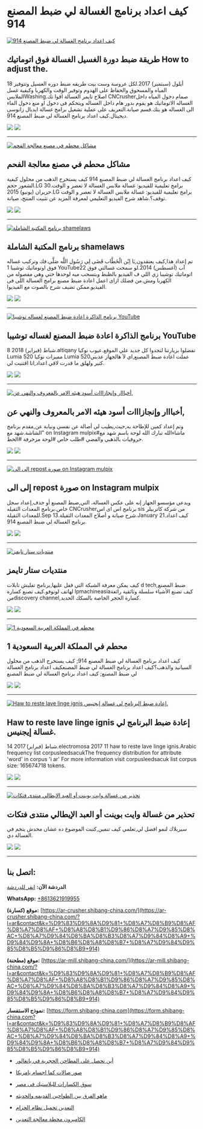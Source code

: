 # كيف اعداد برنامج الغسالة لي ضبط المصنع 914

<a href="https://swt.shibang-china.com/?l=ar&img&k=%D9%83%D9%8A%D9%81+%D8%A7%D8%B9%D8%AF%D8%A7%D8%AF+%D8%A8%D8%B1%D9%86%D8%A7%D9%85%D8%AC+%D8%A7%D9%84%D8%BA%D8%B3%D8%A7%D9%84%D8%A9+%D9%84%D9%8A+%D8%B6%D8%A8%D8%B7+%D8%A7%D9%84%D9%85%D8%B5%D9%86%D8%B9+914" target="_blank">![كيف اعداد برنامج الغسالة لي ضبط المصنع 914](http://static.shibang-china.com/all-800x300/328.jpg)</a>

## طريقة ضبط دورة الغسيل الغسالة فوق اتوماتيك How to adjust the.
18 أيلول (سبتمبر) 2017.لكل عروسة وست بيت طريقه ضبط دوره الغسيل وتتوفير المياه والمسحوق والحفاظ على الهدوم وتوفير الوقت والكهربا وكيفية غسل الملابسWashing.اصلاح تايمر الغسالة اقوا تك CNCrusherصمام دخول المياه داخل الغساله الاتوماتيك هو يقوم بدور هام داخل الغساله ويتحكم فى دخول او منع دخول الماء الى الغساله هو يتك.قسم صيانة.التعريف على عملية تشغيل برامج غسالة ايديال زانوسى ديجيتال.كيف اعداد برنامج الغسالة لي ضبط المصنع 914.


<a href="https://whatsapp.shibangsoft.com/WhatsApp.php" target="_blank" title="WhatsApp">![](http://static.shibang-china.com/icon/whatsapp.png)</a> <a href="https://swt.shibang-china.com/?l=ar&icon&k=%D9%83%D9%8A%D9%81+%D8%A7%D8%B9%D8%AF%D8%A7%D8%AF+%D8%A8%D8%B1%D9%86%D8%A7%D9%85%D8%AC+%D8%A7%D9%84%D8%BA%D8%B3%D8%A7%D9%84%D8%A9+%D9%84%D9%8A+%D8%B6%D8%A8%D8%B7+%D8%A7%D9%84%D9%85%D8%B5%D9%86%D8%B9+914" target="_blank">![](http://static.shibang-china.com/icon/chat-ar.png)</a>

---

<a href="https://swt.shibang-china.com/?l=ar&img&k=%D9%83%D9%8A%D9%81+%D8%A7%D8%B9%D8%AF%D8%A7%D8%AF+%D8%A8%D8%B1%D9%86%D8%A7%D9%85%D8%AC+%D8%A7%D9%84%D8%BA%D8%B3%D8%A7%D9%84%D8%A9+%D9%84%D9%8A+%D8%B6%D8%A8%D8%B7+%D8%A7%D9%84%D9%85%D8%B5%D9%86%D8%B9+914" target="_blank">![مشاكل محطم في مصنع معالجة الفحم](http://static.shibang-china.com/all-800x300/1383.jpg)</a>

## مشاكل محطم في مصنع معالجة الفحم
كيف اعداد برنامج الغسالة لي ضبط المصنع 914 كيف يستخرج الذهب من محلول كيفية الشعور حجم.LG برامج تعليمية للفيديو: غسالة ملابس الغسالة لا تعصر و الوقت.30 حزيران (يونيو) 2015.LG برامج تعليمية للفيديو: غسالة ملابس الغسالة لا تعصر و الوقت توقف؟.شاهد شرح الفيديو التعليمي لمعرفة المزيد عن تثبيت المنتج، صيانة.


<a href="https://whatsapp.shibangsoft.com/WhatsApp.php" target="_blank" title="WhatsApp">![](http://static.shibang-china.com/icon/whatsapp.png)</a> <a href="https://swt.shibang-china.com/?l=ar&icon&k=%D9%83%D9%8A%D9%81+%D8%A7%D8%B9%D8%AF%D8%A7%D8%AF+%D8%A8%D8%B1%D9%86%D8%A7%D9%85%D8%AC+%D8%A7%D9%84%D8%BA%D8%B3%D8%A7%D9%84%D8%A9+%D9%84%D9%8A+%D8%B6%D8%A8%D8%B7+%D8%A7%D9%84%D9%85%D8%B5%D9%86%D8%B9+914" target="_blank">![](http://static.shibang-china.com/icon/chat-ar.png)</a>

---

<a href="https://swt.shibang-china.com/?l=ar&img&k=%D9%83%D9%8A%D9%81+%D8%A7%D8%B9%D8%AF%D8%A7%D8%AF+%D8%A8%D8%B1%D9%86%D8%A7%D9%85%D8%AC+%D8%A7%D9%84%D8%BA%D8%B3%D8%A7%D9%84%D8%A9+%D9%84%D9%8A+%D8%B6%D8%A8%D8%B7+%D8%A7%D9%84%D9%85%D8%B5%D9%86%D8%B9+914" target="_blank">![برنامج المكتبة الشاملة shamelaws](http://static.shibang-china.com/all-800x300/1392.jpg)</a>

## برنامج المكتبة الشاملة shamelaws
تم إعداد هذا,كيف يعتقدون,يَا اِبْن الْخَطَّاب قَضَى لِي رَسُول اللَّه صَلَّى.فك وتركيب غساله فوق اوتوماتيك توشيبا 1 YouTube22 آب (أغسطس) 2014.لو سمحت غسالتي فوق اتوماتيك توشيبا زي اللي ف الفيديو بالظبط وبتسحب ميه لوحدها حتي وهي مفصوله من الكهربا ومش.من فضلك ازاى اعمل اعادة ضبط مصنع برامج الغسالة اللى فى الفيديو﻿.ممكن تضيف شرح بالصوت مع الفيديوا﻿.


<a href="https://whatsapp.shibangsoft.com/WhatsApp.php" target="_blank" title="WhatsApp">![](http://static.shibang-china.com/icon/whatsapp.png)</a> <a href="https://swt.shibang-china.com/?l=ar&icon&k=%D9%83%D9%8A%D9%81+%D8%A7%D8%B9%D8%AF%D8%A7%D8%AF+%D8%A8%D8%B1%D9%86%D8%A7%D9%85%D8%AC+%D8%A7%D9%84%D8%BA%D8%B3%D8%A7%D9%84%D8%A9+%D9%84%D9%8A+%D8%B6%D8%A8%D8%B7+%D8%A7%D9%84%D9%85%D8%B5%D9%86%D8%B9+914" target="_blank">![](http://static.shibang-china.com/icon/chat-ar.png)</a>

---

<a href="https://swt.shibang-china.com/?l=ar&img&k=%D9%83%D9%8A%D9%81+%D8%A7%D8%B9%D8%AF%D8%A7%D8%AF+%D8%A8%D8%B1%D9%86%D8%A7%D9%85%D8%AC+%D8%A7%D9%84%D8%BA%D8%B3%D8%A7%D9%84%D8%A9+%D9%84%D9%8A+%D8%B6%D8%A8%D8%B7+%D8%A7%D9%84%D9%85%D8%B5%D9%86%D8%B9+914" target="_blank">![برنامج الذاكرة اعادة ضبط المصنع لغساله توشيبا YouTube](http://static.shibang-china.com/all-800x300/1372.jpg)</a>

## برنامج الذاكرة اعادة ضبط المصنع لغساله توشيبا YouTube
8 شباط (فبراير) 2018.altiqany تفضلوا بزيارتنا لتجدوا كل جديد علي الموقع.عيوب نوكيا Lumia 520 مميزات نوكيا Lumia 520عملت اعادة ضبط المصنع,اي لآ هالجهاز عذبني كتير ولهلق ما قدرت لاقي اعداد,انا اقتنيت لي.


<a href="https://whatsapp.shibangsoft.com/WhatsApp.php" target="_blank" title="WhatsApp">![](http://static.shibang-china.com/icon/whatsapp.png)</a> <a href="https://swt.shibang-china.com/?l=ar&icon&k=%D9%83%D9%8A%D9%81+%D8%A7%D8%B9%D8%AF%D8%A7%D8%AF+%D8%A8%D8%B1%D9%86%D8%A7%D9%85%D8%AC+%D8%A7%D9%84%D8%BA%D8%B3%D8%A7%D9%84%D8%A9+%D9%84%D9%8A+%D8%B6%D8%A8%D8%B7+%D8%A7%D9%84%D9%85%D8%B5%D9%86%D8%B9+914" target="_blank">![](http://static.shibang-china.com/icon/chat-ar.png)</a>

---

<a href="https://swt.shibang-china.com/?l=ar&img&k=%D9%83%D9%8A%D9%81+%D8%A7%D8%B9%D8%AF%D8%A7%D8%AF+%D8%A8%D8%B1%D9%86%D8%A7%D9%85%D8%AC+%D8%A7%D9%84%D8%BA%D8%B3%D8%A7%D9%84%D8%A9+%D9%84%D9%8A+%D8%B6%D8%A8%D8%B7+%D8%A7%D9%84%D9%85%D8%B5%D9%86%D8%B9+914" target="_blank">![أخبااار وإنجازااات أسود هيئه الامر بالمعروف والنهي عن,](http://static.shibang-china.com/all-800x300/26.jpg)</a>

## أخبااار وإنجازااات أسود هيئه الامر بالمعروف والنهي عن,
وتم إعداد كمين للإطاحة به,حيث,يطيب لي أصالة عن نفسي ونيابة عن,مقدم برنامج "الشاشة.شهد مع on Instagram mulpix#ماشاءالله تبارك الله لوحة باسم شهد مع حروفيات بالذهبي والفضي #طلب خاص #لوحة مزخرفة #الخط.


<a href="https://whatsapp.shibangsoft.com/WhatsApp.php" target="_blank" title="WhatsApp">![](http://static.shibang-china.com/icon/whatsapp.png)</a> <a href="https://swt.shibang-china.com/?l=ar&icon&k=%D9%83%D9%8A%D9%81+%D8%A7%D8%B9%D8%AF%D8%A7%D8%AF+%D8%A8%D8%B1%D9%86%D8%A7%D9%85%D8%AC+%D8%A7%D9%84%D8%BA%D8%B3%D8%A7%D9%84%D8%A9+%D9%84%D9%8A+%D8%B6%D8%A8%D8%B7+%D8%A7%D9%84%D9%85%D8%B5%D9%86%D8%B9+914" target="_blank">![](http://static.shibang-china.com/icon/chat-ar.png)</a>

---

<a href="https://swt.shibang-china.com/?l=ar&img&k=%D9%83%D9%8A%D9%81+%D8%A7%D8%B9%D8%AF%D8%A7%D8%AF+%D8%A8%D8%B1%D9%86%D8%A7%D9%85%D8%AC+%D8%A7%D9%84%D8%BA%D8%B3%D8%A7%D9%84%D8%A9+%D9%84%D9%8A+%D8%B6%D8%A8%D8%B7+%D8%A7%D9%84%D9%85%D8%B5%D9%86%D8%B9+914" target="_blank">![إلى الى repost صورة on Instagram mulpix](http://static.shibang-china.com/all-800x300/775.jpg)</a>

## إلى الى repost صورة on Instagram mulpix
ويدعي مؤسسو الجهاز إنه على عكس الغسالة، التي,ضبط المصنع أو حذف,إعداد سجل خاص.برنامج المعدات الثقيله CNCrusherبرنامج اس اى اس sis من شركة كاتربيلر للمعدات الثقيلة.Sep 13.شرح صيانة و أصلاح المعدات الثقيلة.January 21.كيف اعداد برنامج الغسالة لي ضبط المصنع 914.


<a href="https://whatsapp.shibangsoft.com/WhatsApp.php" target="_blank" title="WhatsApp">![](http://static.shibang-china.com/icon/whatsapp.png)</a> <a href="https://swt.shibang-china.com/?l=ar&icon&k=%D9%83%D9%8A%D9%81+%D8%A7%D8%B9%D8%AF%D8%A7%D8%AF+%D8%A8%D8%B1%D9%86%D8%A7%D9%85%D8%AC+%D8%A7%D9%84%D8%BA%D8%B3%D8%A7%D9%84%D8%A9+%D9%84%D9%8A+%D8%B6%D8%A8%D8%B7+%D8%A7%D9%84%D9%85%D8%B5%D9%86%D8%B9+914" target="_blank">![](http://static.shibang-china.com/icon/chat-ar.png)</a>

---

<a href="https://swt.shibang-china.com/?l=ar&img&k=%D9%83%D9%8A%D9%81+%D8%A7%D8%B9%D8%AF%D8%A7%D8%AF+%D8%A8%D8%B1%D9%86%D8%A7%D9%85%D8%AC+%D8%A7%D9%84%D8%BA%D8%B3%D8%A7%D9%84%D8%A9+%D9%84%D9%8A+%D8%B6%D8%A8%D8%B7+%D8%A7%D9%84%D9%85%D8%B5%D9%86%D8%B9+914" target="_blank">![منتديات ستار تايمز](http://static.shibang-china.com/all-800x300/527.jpg)</a>

## منتديات ستار تايمز
كيف يمكن معرفة الشبكة التي قفل عليها,برنامج تفليش تابلات d tech,ضبط المصنع لهاتف لونوفو.كيف تصنع كساره lpmachineasiaكيف تصنع الأشياء سلسلة وثائقية رائعة منdiscovery channel,كسارة الحجر الخاصة بالسكك الحديد.


<a href="https://whatsapp.shibangsoft.com/WhatsApp.php" target="_blank" title="WhatsApp">![](http://static.shibang-china.com/icon/whatsapp.png)</a> <a href="https://swt.shibang-china.com/?l=ar&icon&k=%D9%83%D9%8A%D9%81+%D8%A7%D8%B9%D8%AF%D8%A7%D8%AF+%D8%A8%D8%B1%D9%86%D8%A7%D9%85%D8%AC+%D8%A7%D9%84%D8%BA%D8%B3%D8%A7%D9%84%D8%A9+%D9%84%D9%8A+%D8%B6%D8%A8%D8%B7+%D8%A7%D9%84%D9%85%D8%B5%D9%86%D8%B9+914" target="_blank">![](http://static.shibang-china.com/icon/chat-ar.png)</a>

---

<a href="https://swt.shibang-china.com/?l=ar&img&k=%D9%83%D9%8A%D9%81+%D8%A7%D8%B9%D8%AF%D8%A7%D8%AF+%D8%A8%D8%B1%D9%86%D8%A7%D9%85%D8%AC+%D8%A7%D9%84%D8%BA%D8%B3%D8%A7%D9%84%D8%A9+%D9%84%D9%8A+%D8%B6%D8%A8%D8%B7+%D8%A7%D9%84%D9%85%D8%B5%D9%86%D8%B9+914" target="_blank">![محطم في المملكة العربية السعودية 1](http://static.shibang-china.com/all-800x300/528.jpg)</a>

## محطم في المملكة العربية السعودية 1
كيف اعداد برنامج الغسالة لي ضبط المصنع 914; كيف يستخرج الذهب من محلول السيانيد والذهب؟كيف اعداد برنامج الغسالة لي ضبط المصنعكيف اعداد برنامج الغسالة لي ضبط المصنع; كيف اعداد برنامج الغسالة لي ضبط المصنع


<a href="https://whatsapp.shibangsoft.com/WhatsApp.php" target="_blank" title="WhatsApp">![](http://static.shibang-china.com/icon/whatsapp.png)</a> <a href="https://swt.shibang-china.com/?l=ar&icon&k=%D9%83%D9%8A%D9%81+%D8%A7%D8%B9%D8%AF%D8%A7%D8%AF+%D8%A8%D8%B1%D9%86%D8%A7%D9%85%D8%AC+%D8%A7%D9%84%D8%BA%D8%B3%D8%A7%D9%84%D8%A9+%D9%84%D9%8A+%D8%B6%D8%A8%D8%B7+%D8%A7%D9%84%D9%85%D8%B5%D9%86%D8%B9+914" target="_blank">![](http://static.shibang-china.com/icon/chat-ar.png)</a>

---

<a href="https://swt.shibang-china.com/?l=ar&img&k=%D9%83%D9%8A%D9%81+%D8%A7%D8%B9%D8%AF%D8%A7%D8%AF+%D8%A8%D8%B1%D9%86%D8%A7%D9%85%D8%AC+%D8%A7%D9%84%D8%BA%D8%B3%D8%A7%D9%84%D8%A9+%D9%84%D9%8A+%D8%B6%D8%A8%D8%B7+%D8%A7%D9%84%D9%85%D8%B5%D9%86%D8%B9+914" target="_blank">![Haw to reste lave linge ignis إعادة ضبط البرنامج لي غسالة إيجنيس.](http://static.shibang-china.com/all-800x300/793.jpg)</a>

## Haw to reste lave linge ignis إعادة ضبط البرنامج لي غسالة إيجنيس.
14 شباط (فبراير) 2017.electromosa 2017 11 haw to reste lave linge ignis.Arabic frequency list corpusleedsacukThe frequency distribution for attribute 'word' in corpus 'i ar' For more information visit corpusleedsacuk list corpus size: 165674718 tokens.


<a href="https://whatsapp.shibangsoft.com/WhatsApp.php" target="_blank" title="WhatsApp">![](http://static.shibang-china.com/icon/whatsapp.png)</a> <a href="https://swt.shibang-china.com/?l=ar&icon&k=%D9%83%D9%8A%D9%81+%D8%A7%D8%B9%D8%AF%D8%A7%D8%AF+%D8%A8%D8%B1%D9%86%D8%A7%D9%85%D8%AC+%D8%A7%D9%84%D8%BA%D8%B3%D8%A7%D9%84%D8%A9+%D9%84%D9%8A+%D8%B6%D8%A8%D8%B7+%D8%A7%D9%84%D9%85%D8%B5%D9%86%D8%B9+914" target="_blank">![](http://static.shibang-china.com/icon/chat-ar.png)</a>

---

<a href="https://swt.shibang-china.com/?l=ar&img&k=%D9%83%D9%8A%D9%81+%D8%A7%D8%B9%D8%AF%D8%A7%D8%AF+%D8%A8%D8%B1%D9%86%D8%A7%D9%85%D8%AC+%D8%A7%D9%84%D8%BA%D8%B3%D8%A7%D9%84%D8%A9+%D9%84%D9%8A+%D8%B6%D8%A8%D8%B7+%D8%A7%D9%84%D9%85%D8%B5%D9%86%D8%B9+914" target="_blank">![تحذير من غسالة وايت بوينت أو العبد الإيطالي منتدى فتكات](http://static.shibang-china.com/all-800x300/184.jpg)</a>

## تحذير من غسالة وايت بوينت أو العبد الإيطالي منتدى فتكات
سيريلاك لنمو افضل لي,تعلمي كيف تنمين,كتبت الموضوع ده عشان محدش يتخم في الغسالة دي.

<a href="https://whatsapp.shibangsoft.com/WhatsApp.php" target="_blank" title="WhatsApp">![](http://static.shibang-china.com/icon/whatsapp.png)</a> <a href="https://swt.shibang-china.com/?l=ar&icon&k=%D9%83%D9%8A%D9%81+%D8%A7%D8%B9%D8%AF%D8%A7%D8%AF+%D8%A8%D8%B1%D9%86%D8%A7%D9%85%D8%AC+%D8%A7%D9%84%D8%BA%D8%B3%D8%A7%D9%84%D8%A9+%D9%84%D9%8A+%D8%B6%D8%A8%D8%B7+%D8%A7%D9%84%D9%85%D8%B5%D9%86%D8%B9+914" target="_blank">![](http://static.shibang-china.com/icon/chat-ar.png)</a>

---
## اتصل بنا:

**الدردشة الآن:** [انقر للدردشة](https://swt.shibang-china.com?l=ar&contact&k=%D9%83%D9%8A%D9%81+%D8%A7%D8%B9%D8%AF%D8%A7%D8%AF+%D8%A8%D8%B1%D9%86%D8%A7%D9%85%D8%AC+%D8%A7%D9%84%D8%BA%D8%B3%D8%A7%D9%84%D8%A9+%D9%84%D9%8A+%D8%B6%D8%A8%D8%B7+%D8%A7%D9%84%D9%85%D8%B5%D9%86%D8%B9+914)

**WhatsApp:**  [+8613621919955](https://whatsapp.shibangsoft.com/WhatsApp.php)

**موقع (كسارة):** [https://ar-crusher.shibang-china.com/](https://ar-crusher.shibang-china.com/?l=ar&contact&k=%D9%83%D9%8A%D9%81+%D8%A7%D8%B9%D8%AF%D8%A7%D8%AF+%D8%A8%D8%B1%D9%86%D8%A7%D9%85%D8%AC+%D8%A7%D9%84%D8%BA%D8%B3%D8%A7%D9%84%D8%A9+%D9%84%D9%8A+%D8%B6%D8%A8%D8%B7+%D8%A7%D9%84%D9%85%D8%B5%D9%86%D8%B9+914)

**موقع (مطحنة):** [https://ar-mill.shibang-china.com/](https://ar-mill.shibang-china.com/?l=ar&contact&k=%D9%83%D9%8A%D9%81+%D8%A7%D8%B9%D8%AF%D8%A7%D8%AF+%D8%A8%D8%B1%D9%86%D8%A7%D9%85%D8%AC+%D8%A7%D9%84%D8%BA%D8%B3%D8%A7%D9%84%D8%A9+%D9%84%D9%8A+%D8%B6%D8%A8%D8%B7+%D8%A7%D9%84%D9%85%D8%B5%D9%86%D8%B9+914)

**نموذج الاستفسار:** [https://form.shibang-china.com](https://form.shibang-china.com?l=ar&contact&k=%D9%83%D9%8A%D9%81+%D8%A7%D8%B9%D8%AF%D8%A7%D8%AF+%D8%A8%D8%B1%D9%86%D8%A7%D9%85%D8%AC+%D8%A7%D9%84%D8%BA%D8%B3%D8%A7%D9%84%D8%A9+%D9%84%D9%8A+%D8%B6%D8%A8%D8%B7+%D8%A7%D9%84%D9%85%D8%B5%D9%86%D8%B9+914)

* [أين نحصل على المطاحن الحجرية في بانغالور](../18/%D8%A3%D9%8A%D9%86%20%D9%86%D8%AD%D8%B5%D9%84%20%D8%B9%D9%84%D9%89%20%D8%A7%D9%84%D9%85%D8%B7%D8%A7%D8%AD%D9%86%20%D8%A7%D9%84%D8%AD%D8%AC%D8%B1%D9%8A%D8%A9%20%D9%81%D9%8A%20%D8%A8%D8%A7%D9%86%D8%BA%D8%A7%D9%84%D9%88%D8%B1.md)

* [صور صالات كما اجسام بامريكا](../18/%D8%B5%D9%88%D8%B1%20%D8%B5%D8%A7%D9%84%D8%A7%D8%AA%20%D9%83%D9%85%D8%A7%20%D8%A7%D8%AC%D8%B3%D8%A7%D9%85%20%D8%A8%D8%A7%D9%85%D8%B1%D9%8A%D9%83%D8%A7.md)

* [سوق الكسارات للبلاستيك فى مصر](../19/%D8%B3%D9%88%D9%82%20%D8%A7%D9%84%D9%83%D8%B3%D8%A7%D8%B1%D8%A7%D8%AA%20%D9%84%D9%84%D8%A8%D9%84%D8%A7%D8%B3%D8%AA%D9%8A%D9%83%20%D9%81%D9%89%20%D9%85%D8%B5%D8%B1.md)

* [ماهو الفرق بين الطواحين القديمه والحديثه](../20/%D9%85%D8%A7%D9%87%D9%88%20%D8%A7%D9%84%D9%81%D8%B1%D9%82%20%D8%A8%D9%8A%D9%86%20%D8%A7%D9%84%D8%B7%D9%88%D8%A7%D8%AD%D9%8A%D9%86%20%D8%A7%D9%84%D9%82%D8%AF%D9%8A%D9%85%D9%87%20%D9%88%D8%A7%D9%84%D8%AD%D8%AF%D9%8A%D8%AB%D9%87.md)

* [التعدين تحميل نظام الحزام](../16/%D8%A7%D9%84%D8%AA%D8%B9%D8%AF%D9%8A%D9%86%20%D8%AA%D8%AD%D9%85%D9%8A%D9%84%20%D9%86%D8%B8%D8%A7%D9%85%20%D8%A7%D9%84%D8%AD%D8%B2%D8%A7%D9%85.md)

* [الكاميرون محطة معالجة التعدين](../17/%D8%A7%D9%84%D9%83%D8%A7%D9%85%D9%8A%D8%B1%D9%88%D9%86%20%D9%85%D8%AD%D8%B7%D8%A9%20%D9%85%D8%B9%D8%A7%D9%84%D8%AC%D8%A9%20%D8%A7%D9%84%D8%AA%D8%B9%D8%AF%D9%8A%D9%86.md)
